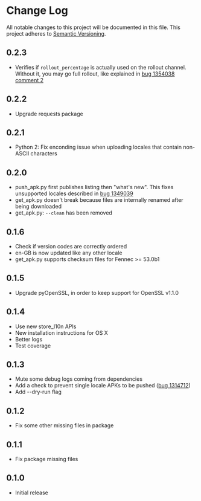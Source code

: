 # Change Log
All notable changes to this project will be documented in this file.
This project adheres to [Semantic Versioning](http://semver.org/).

## 0.2.3
* Verifies if `rollout_percentage` is actually used on the rollout channel. Without it, you may go full rollout, like explained in [bug 1354038 comment 2](https://bugzilla.mozilla.org/show_bug.cgi?id=1354038#c2)

## 0.2.2
* Upgrade requests package

## 0.2.1
* Python 2: Fix enconding issue when uploading locales that contain non-ASCII characters

## 0.2.0
* push_apk.py first publishes listing then "what's new". This fixes unsupported locales described in [bug 1349039](https://bugzilla.mozilla.org/show_bug.cgi?id=1349039)
* get_apk.py doesn't break because files are internally renamed after being downloaded
* get_apk.py: `--clean` has been removed

## 0.1.6
* Check if version codes are correctly ordered
* en-GB is now updated like any other locale
* get_apk.py supports checksum files for Fennec >= 53.0b1

## 0.1.5
* Upgrade pyOpenSSL, in order to keep support for OpenSSL v1.1.0

## 0.1.4
* Use new store_l10n APIs
* New installation instructions for OS X
* Better logs
* Test coverage

## 0.1.3
* Mute some debug logs coming from dependencies
* Add a check to prevent single locale APKs to be pushed ([bug 1314712](https://bugzilla.mozilla.org/show_bug.cgi?id=1314712))
* Add --dry-run flag

## 0.1.2
* Fix some other missing files in package

## 0.1.1
* Fix package missing files

## 0.1.0
* Initial release
